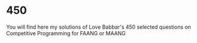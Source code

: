 # 450
You will find here my solutions of Love Babbar's 450 selected questions on Competitive Programming for FAANG or MAANG 
